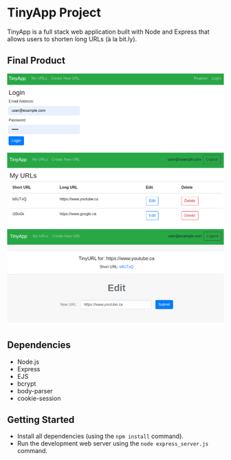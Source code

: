 # TinyApp Project

TinyApp is a full stack web application built with Node and Express that allows users to shorten long URLs (à la bit.ly).

## Final Product

!["Login Page"](docs/Login-Page.png)
!["URL Page"](docs/URL-Page.png)
!["URL Website Page"](docs/URL-Website-Page.png)

## Dependencies

- Node.js
- Express
- EJS
- bcrypt
- body-parser
- cookie-session


## Getting Started

- Install all dependencies (using the `npm install` command).
- Run the development web server using the `node express_server.js` command.